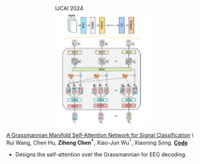 <div class='paper-box'>
    <div class='paper-box-image' style="display: flex; justify-content: center; align-items: center;">
        <div>
            <div class="badge">IJCAI 2024</div>
            <img src='images/paper_images/IJCAI24-GDLNet.png' alt="sym" height="300">
        </div>
    </div>
    <div class='paper-box-text' markdown="1">
    
[A Grassmannian Manifold Self-Attention Network for Signal Classification](https://www.ijcai.org/proceedings/2024/0564.pdf) \\
Rui Wang, Chen Hu, **Ziheng Chen<sup>†</sup>**, Xiao-Jun Wu<sup>†</sup>, Xiaoning Song. [**Code**](https://github.com/ChenHu-ML/GDLNet) <strong><span class='show_paper_citations' data='4FA6C0AAAAAJ:qjMakFHDy7sC'></span></strong>
- Designs the self-attention over the Grassmannian for EEG decoding.

</div>
</div>
